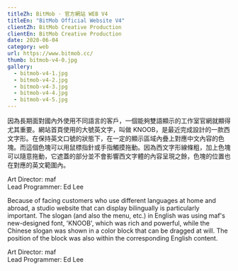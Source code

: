 ```yaml
---
titleZh: BitMob · 官方網站 WEB V4
titleEn: "BitMob Official Website V4"
clientZh: BitMob Creative Production
clientEn: BitMob Creative Production
date: 2020-06-04
category: web
url: https://www.bitmob.cc/
thumb: bitmob-v4-0.jpg
gallery:
  - bitmob-v4-1.jpg
  - bitmob-v4-2.jpg
  - bitmob-v4-3.jpg
  - bitmob-v4-4.jpg
  - bitmob-v4-5.jpg
---
```


因為長期面對國內外使用不同語言的客戶，一個能夠雙語顯示的工作室官網就顯得尤其重要。網站首頁使用的大號英文字，叫做 KNOOB，是最近完成設計的一款西文字形。在保持英文口號的狀態下，在一定的顯示區域內疊上對應中文內容的色塊。而這個色塊可以用鼠標指針或手指觸摸拖動。因為西文字形線條粗，加上色塊可以隨意拖動，它遮蓋的部分並不會影響西文字體的內容呈現之餘，色塊的位置也在對應的英文範圍內。

Art Director: maf<br/>
Lead Programmer: Ed Lee

<!-- lang -->

Because of facing customers who use different languages at home and abroad, a studio website that can display bilingually is particularly important. The slogan (and also the menu, etc.) in English was using maf's new-designed font, 'KNOOB', which was rich and powerful, while the Chinese slogan was shown in a color block that can be dragged at will. The position of the block was also within the corresponding English content.

Art Director: maf<br/>
Lead Programmer: Ed Lee
